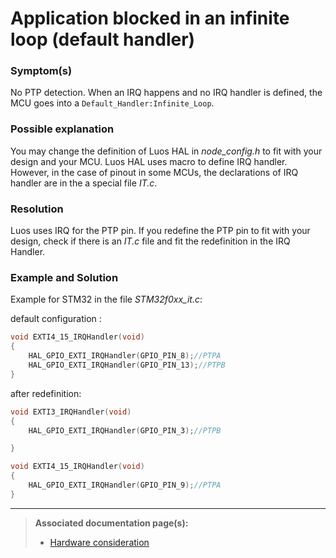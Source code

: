 # Application blocked in an infinite loop (default handler)

### Symptom(s) 

No PTP detection. When an IRQ happens and no IRQ handler is defined, the MCU goes into a `Default_Handler:Infinite_Loop`.

### Possible explanation

You may change the definition of Luos HAL in *node_config.h* to fit with your design and your MCU. Luos HAL uses macro to define IRQ handler. However, in the case of pinout in some MCUs, the declarations of IRQ handler are in the a special file *IT.c*.

### Resolution

Luos uses IRQ for the PTP pin. If you redefine the PTP pin to fit with your design, check if there is an *IT.c* file and fit the redefinition in the IRQ Handler.

### Example and Solution

Example for STM32 in the file *STM32f0xx_it.c*:

default configuration :

```C
void EXTI4_15_IRQHandler(void)
{
    HAL_GPIO_EXTI_IRQHandler(GPIO_PIN_8);//PTPA
    HAL_GPIO_EXTI_IRQHandler(GPIO_PIN_13);//PTPB
}
```

after redefinition:

```C
void EXTI3_IRQHandler(void)
{
    HAL_GPIO_EXTI_IRQHandler(GPIO_PIN_3);//PTPB

}

void EXTI4_15_IRQHandler(void)
{
    HAL_GPIO_EXTI_IRQHandler(GPIO_PIN_9);//PTPA
}
```

<hr>

> **Associated documentation page(s):** 
> - [Hardware consideration](../hardware-consideration/hardware-consideration.md)
